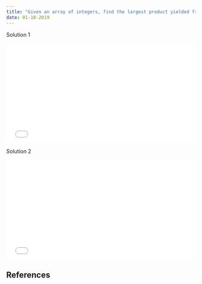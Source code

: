 ```yaml
---
title: "Given an array of integers, find the largest product yielded from three of the integers"
date: 01-18-2019
---
```


Solution 1

<iframe height="265" style="width: 100%;" scrolling="no" title="Find the largest product of 3 integers in an unsorted array (Solution 1)" src="//codepen.io/ozywuli/embed/zeOXLV/?height=265&theme-id=dark&default-tab=js" frameborder="no" allowtransparency="true" allowfullscreen="true">
  See the Pen <a href='https://codepen.io/ozywuli/pen/zeOXLV/'>Find the largest product of 3 integers in an unsorted array (Solution 1)</a> by ozywuli
  (<a href='https://codepen.io/ozywuli'>@ozywuli</a>) on <a href='https://codepen.io'>CodePen</a>.
</iframe>

Solution 2

<iframe height="265" style="width: 100%;" scrolling="no" title="Find the largest product of 3 integers in an unsorted array (Solution 2)" src="//codepen.io/ozywuli/embed/bzeMYm/?height=265&theme-id=dark&default-tab=js,result" frameborder="no" allowtransparency="true" allowfullscreen="true">
  See the Pen <a href='https://codepen.io/ozywuli/pen/bzeMYm/'>Find the largest product of 3 integers in an unsorted array (Solution 2)</a> by ozywuli
  (<a href='https://codepen.io/ozywuli'>@ozywuli</a>) on <a href='https://codepen.io'>CodePen</a>.
</iframe>

## References

[]()